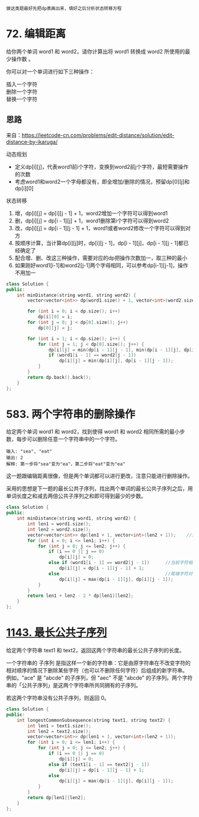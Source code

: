 `做这类题最好先把dp表画出来，填好之后分析状态转移方程`
# 72. 编辑距离
给你两个单词 word1 和 word2，请你计算出将 word1 转换成 word2 所使用的最少操作数 。

你可以对一个单词进行如下三种操作：

插入一个字符  
删除一个字符  
替换一个字符  

## 思路

来自：https://leetcode-cn.com/problems/edit-distance/solution/edit-distance-by-ikaruga/

动态规划

* 定义dp[i][j]，代表word1前i个字符，变换到word2前j个字符，最短需要操作的次数  
* 考虑word1和word2一个字母都没有，即全增加/删除的情况，预留dp[0][j]和dp[i][0]

状态转移  
1. 增，dp[i][j] = dp[i][j - 1] + 1，word2增加一个字符可以得到word1
2. 删，dp[i][j] = dp[i - 1][j] + 1，word1删除第i个字符可以得到word2
3. 改，dp[i][j] = dp[i - 1][j - 1] + 1，word1或者word2修改一个字符可以得到对方
4. 按顺序计算，当计算dp[i][j]时，dp[i][j - 1]，dp[i - 1][j]，dp[i - 1][j - 1]都已经确定了
5. 配合增、删、改这三种操作，需要对应的dp把操作次数加一，取三种的最小
6. 如果刚好word1[i-1]和word2[j-1]两个字母相同，可以参考dp[i-1][j-1]，操作不用加一

````cpp
class Solution {
public:
    int minDistance(string word1, string word2) {
        vector<vector<int>> dp(word1.size() + 1, vector<int>(word2.size() + 1, 0));

        for (int i = 0; i < dp.size(); i++)
            dp[i][0] = i;
        for (int j = 0; j < dp[0].size(); j++)
            dp[0][j] = j;

        for (int i = 1; i < dp.size(); i++) {
            for (int j = 1; j < dp[0].size(); j++) {
                dp[i][j] = min(dp[i - 1][j - 1], min(dp[i - 1][j], dp[i][j - 1])) + 1;
                if (word1[i - 1] == word2[j - 1])
                    dp[i][j] = min(dp[i][j], dp[i - 1][j - 1]);
            }
        }
        return dp.back().back();
    }
};
````

# 583. 两个字符串的删除操作
给定两个单词 word1 和 word2，找到使得 word1 和 word2 相同所需的最小步数，每步可以删除任意一个字符串中的一个字符。

````
输入: "sea", "eat"
输出: 2
解释: 第一步将"sea"变为"ea"，第二步将"eat"变为"ea"
````
这一题跟编辑距离很像，但是两个单词都可以进行更改，注意只能进行删除操作。

采用的思想是下一题的最长公共子序列，找出两个单词的最长公共子序列之后，用单词长度之和减去两倍公共子序列之和即可得到最少的步数。

````cpp
class Solution {
public:
    int minDistance(string word1, string word2) {
        int len1 = word1.size();
        int len2 = word2.size();
        vector<vector<int>> dp(len1 + 1, vector<int>(len2 + 1));    //这里dp数组中存储的是最长公共子序列长度
        for (int i = 0; i <= len1; i++) {
            for (int j = 0; j <= len2; j++) {
                if (i == 0 || j == 0)
                    dp[i][j] = 0;
                else if (word1[i - 1] == word2[j - 1])      //当前字符相等，在上一个基础上长度加1
                    dp[i][j] = dp[i - 1][j - 1] + 1;
                else                                        //尾端字符对公共子序列没有贡献，此时最长的公共子序列要么是word1[i-1]与word2[j]，要么是word1[i]与word2[j-1]构成
                    dp[i][j] = max(dp[i - 1][j], dp[i][j - 1]);     
            }
        }
        return len1 + len2 - 2 * dp[len1][len2];
    }
};
````

# [1143. 最长公共子序列](https://leetcode-cn.com/problems/longest-common-subsequence/)
给定两个字符串 text1 和 text2，返回这两个字符串的最长公共子序列的长度。

一个字符串的 子序列 是指这样一个新的字符串：它是由原字符串在不改变字符的相对顺序的情况下删除某些字符（也可以不删除任何字符）后组成的新字符串。  
例如，"ace" 是 "abcde" 的子序列，但 "aec" 不是 "abcde" 的子序列。两个字符串的「公共子序列」是这两个字符串所共同拥有的子序列。

若这两个字符串没有公共子序列，则返回 0。

````cpp
class Solution {
public:
    int longestCommonSubsequence(string text1, string text2) {
        int len1 = text1.size();
        int len2 = text2.size();
        vector<vector<int>> dp(len1 + 1, vector<int>(len2 + 1));
        for (int i = 0; i <= len1; i++) {
            for (int j = 0; j <= len2; j++) {
                if (i == 0 || j == 0)
                    dp[i][j] = 0;
                else if (text1[i - 1] == text2[j - 1])
                    dp[i][j] = dp[i - 1][j - 1] + 1;
                else
                    dp[i][j] = max(dp[i - 1][j], dp[i][j - 1]);               
            }
        }
        return dp[len1][len2];
    }
};
````
